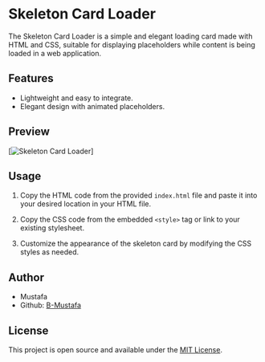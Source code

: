 # Skeleton Card Loader

The Skeleton Card Loader is a simple and elegant loading card made with HTML and CSS, suitable for displaying placeholders while content is being loaded in a web application.

## Features

- Lightweight and easy to integrate.
- Elegant design with animated placeholders.

## Preview

[![Skeleton Card Loader](https://i.imgur.com/i9gsknS.png)]

## Usage

1. Copy the HTML code from the provided `index.html` file and paste it into your desired location in your HTML file.

2. Copy the CSS code from the embedded `<style>` tag or link to your existing stylesheet.

3. Customize the appearance of the skeleton card by modifying the CSS styles as needed.


## Author

- Mustafa
- Github: [B-Mustafa](https://github.com/B-Mustafa)

## License

This project is open source and available under the [MIT License](LICENSE).
